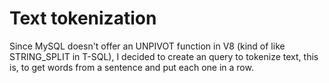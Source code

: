 # Text tokenization

Since MySQL doesn't offer an UNPIVOT function in V8 (kind of like STRING_SPLIT in T-SQL), I decided to create an query to tokenize text, this is, to get words from a sentence and put each one in a row. 
